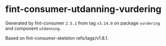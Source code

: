 # fint-consumer-utdanning-vurdering

Generated by fint-consumer `2.5.1` from tag `v3.14.0` on package `vurdering` and component `utdanning`.

Based on fint-consumer-skeleton refs/tags/v1.8.1.
